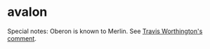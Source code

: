 # avalon

Special notes: Oberon is known to Merlin. See [Travis Worthington's comment](https://boardgamegeek.com/thread/864973/oberon-revealed-merlin).
